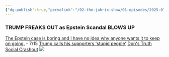 ```yaml
---
{"dg-publish":true,"permalink":"/02-the-jahrix-show/01-episodes/2025-07-17-1/","tags":["jahrixshow","maga"],"created":"2025-07-22T23:08:34.370-04:00","updated":"2025-07-22T23:08:34.371-04:00"}
---
```


### TRUMP FREAKS OUT as Epstein Scandal BLOWS UP
[The Epstein case is boring and I have no idea why anyone wants it to keep on going.](https://www.theguardian.com/us-news/2025/jul/16/donald-trump-dismisses-inquiry-into-jeffrey-epstein-as-boring) - 7/15
[Trump calls his supporters 'stupid people'](https://twitter.com/Acyn/status/1945516215730151676/video/1)
[Don's Truth Social Crashout](https://twitter.com/yashar/status/1945493320282861929)
![](file:///Users/Boon/Downloads/palps.png)